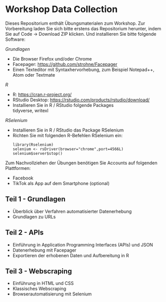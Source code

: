 # Workshop Data Collection

Dieses Repositorium enthält Übungsmaterialen zum Workshop. Zur Vorbereitung laden Sie sich bitte erstens das Repositorium herunter, indem Sie auf Code -> Download ZIP klicken. Und installieren Sie bitte folgende Software:

*Grundlagen*
- Die Browser Firefox und/oder Chrome
- Facepager: https://github.com/strohne/Facepager
- Einen Texteditor mit Syntaxhervorhebung, zum Beispiel Notepad++, Atom oder Textmate

*R*
- R: https://cran.r-project.org/
- RStudio Desktop: https://rstudio.com/products/rstudio/download/
- Installieren Sie in R / RStudio folgende Packages\
  tidyverse, writexl
  
 *RSelenium*
- Installieren Sie in R / RStudio das Package RSelenium
- Richten Sie mit folgenden R-Befehlen RSelenium ein: 
  ```
  library(Rselenium)
  selenium <- rsDriver(browser="chrome",port=4566L)
  selenium$server$stop()
  ```
Zum Nachvollziehen der Übungen benötigen Sie Accounts auf folgenden Plattformen:
- Facebook
- TikTok als App auf dem Smartphone (optional)

## Teil 1 - Grundlagen
- Überblick über Verfahren automatisierter Datenerhebung
- Grundlagen zu URLs

## Teil 2 - APIs
- Einführung in Application Programming Interfaces (APIs) und JSON
- Datenerhebung mit Facepager
- Exportieren der erhobenen Daten und Aufbereitung in R

## Teil 3 - Webscraping
- Einführung in HTML und CSS
- Klassisches Webscraping
- Browserautomatisierung mit Selenium
